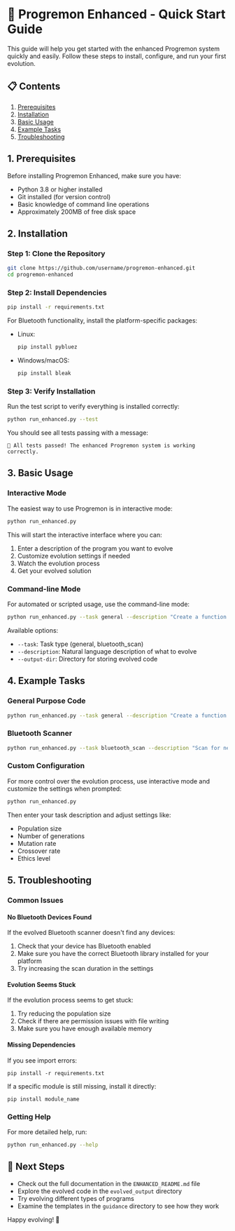 # 🚀 Progremon Enhanced - Quick Start Guide

This guide will help you get started with the enhanced Progremon system quickly and easily. Follow these steps to install, configure, and run your first evolution.

## 📋 Contents

1. [Prerequisites](#1-prerequisites)
2. [Installation](#2-installation)
3. [Basic Usage](#3-basic-usage)
4. [Example Tasks](#4-example-tasks)
5. [Troubleshooting](#5-troubleshooting)

## 1. Prerequisites

Before installing Progremon Enhanced, make sure you have:

- Python 3.8 or higher installed
- Git installed (for version control)
- Basic knowledge of command line operations
- Approximately 200MB of free disk space

## 2. Installation

### Step 1: Clone the Repository

```bash
git clone https://github.com/username/progremon-enhanced.git
cd progremon-enhanced
```

### Step 2: Install Dependencies

```bash
pip install -r requirements.txt
```

For Bluetooth functionality, install the platform-specific packages:

- Linux:
  ```bash
  pip install pybluez
  ```

- Windows/macOS:
  ```bash
  pip install bleak
  ```

### Step 3: Verify Installation

Run the test script to verify everything is installed correctly:

```bash
python run_enhanced.py --test
```

You should see all tests passing with a message:
```
🎉 All tests passed! The enhanced Progremon system is working correctly.
```

## 3. Basic Usage

### Interactive Mode

The easiest way to use Progremon is in interactive mode:

```bash
python run_enhanced.py
```

This will start the interactive interface where you can:

1. Enter a description of the program you want to evolve
2. Customize evolution settings if needed
3. Watch the evolution process
4. Get your evolved solution

### Command-line Mode

For automated or scripted usage, use the command-line mode:

```bash
python run_enhanced.py --task general --description "Create a function that calculates the factorial of a number"
```

Available options:
- `--task`: Task type (general, bluetooth_scan)
- `--description`: Natural language description of what to evolve
- `--output-dir`: Directory for storing evolved code

## 4. Example Tasks

### General Purpose Code

```bash
python run_enhanced.py --task general --description "Create a function that sorts a list of numbers using the quicksort algorithm"
```

### Bluetooth Scanner

```bash
python run_enhanced.py --task bluetooth_scan --description "Scan for nearby Bluetooth devices and display their names and signal strength"
```

### Custom Configuration

For more control over the evolution process, use interactive mode and customize the settings when prompted:

```bash
python run_enhanced.py
```

Then enter your task description and adjust settings like:
- Population size
- Number of generations
- Mutation rate
- Crossover rate
- Ethics level

## 5. Troubleshooting

### Common Issues

#### No Bluetooth Devices Found

If the evolved Bluetooth scanner doesn't find any devices:

1. Check that your device has Bluetooth enabled
2. Make sure you have the correct Bluetooth library installed for your platform
3. Try increasing the scan duration in the settings

#### Evolution Seems Stuck

If the evolution process seems to get stuck:

1. Try reducing the population size
2. Check if there are permission issues with file writing
3. Make sure you have enough available memory

#### Missing Dependencies

If you see import errors:

```
pip install -r requirements.txt
```

If a specific module is still missing, install it directly:

```
pip install module_name
```

### Getting Help

For more detailed help, run:

```bash
python run_enhanced.py --help
```

## 🎉 Next Steps

- Check out the full documentation in the `ENHANCED_README.md` file
- Explore the evolved code in the `evolved_output` directory
- Try evolving different types of programs
- Examine the templates in the `guidance` directory to see how they work

Happy evolving! 🧬
